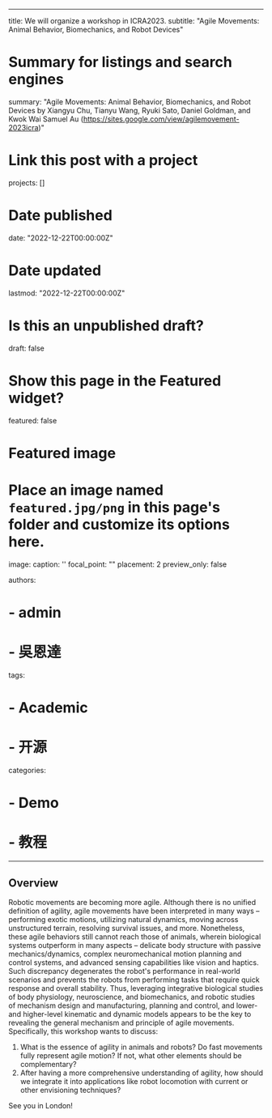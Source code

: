 
---
title: We will organize a workshop in ICRA2023. 
subtitle: "Agile Movements: Animal Behavior, Biomechanics, and Robot Devices"

# Summary for listings and search engines
summary: "Agile Movements: Animal Behavior, Biomechanics, and Robot Devices by Xiangyu Chu, Tianyu Wang, Ryuki Sato, Daniel Goldman, and Kwok Wai Samuel Au (https://sites.google.com/view/agilemovement-2023icra)"

# Link this post with a project
projects: []

# Date published
date: "2022-12-22T00:00:00Z"

# Date updated
lastmod: "2022-12-22T00:00:00Z"

# Is this an unpublished draft?
draft: false

# Show this page in the Featured widget?
featured: false

# Featured image
# Place an image named `featured.jpg/png` in this page's folder and customize its options here.
image:
  caption: ''
  focal_point: ""
  placement: 2
  preview_only: false

authors:
# - admin
# - 吳恩達

tags:
# - Academic
# - 开源

categories:
# - Demo
# - 教程
---

## Overview
Robotic movements are becoming more agile. Although there is no unified definition of agility, agile movements have been interpreted in many ways – performing exotic motions, utilizing natural dynamics, moving across unstructured terrain, resolving survival issues, and more. Nonetheless, these agile behaviors still cannot reach those of animals, wherein biological systems outperform in many aspects – delicate body structure with passive mechanics/dynamics, complex neuromechanical motion planning and control systems, and advanced sensing capabilities like vision and haptics. Such discrepancy degenerates the robot's performance in real-world scenarios and prevents the robots from performing tasks that require quick response and overall stability. Thus, leveraging integrative biological studies of body physiology, neuroscience, and biomechanics, and robotic studies of mechanism design and manufacturing, planning and control, and lower- and higher-level kinematic and dynamic models appears to be the key to revealing the general mechanism and principle of agile movements. Specifically, this workshop wants to discuss:
1. What is the essence of agility in animals and robots? Do fast movements fully represent agile motion? If not, what other elements should be complementary?
2. After having a more comprehensive understanding of agility, how should we integrate it into applications like robot locomotion with current or other envisioning techniques?

See you in London!




